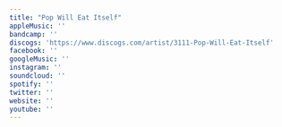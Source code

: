 ```yaml
---
title: "Pop Will Eat Itself"
appleMusic: ''
bandcamp: ''
discogs: 'https://www.discogs.com/artist/3111-Pop-Will-Eat-Itself'
facebook: ''
googleMusic: ''
instagram: ''
soundcloud: ''
spotify: ''
twitter: ''
website: ''
youtube: ''
---
```

